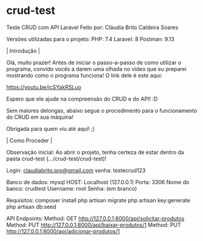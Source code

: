 # crud-test
Teste CRUD com API Laravel
Feito por: Cláudia Brito Caldeira Soares

Versões utilizadas para o projeto: 
PHP: 7.4
Laravel: 8
Postman: 9.13


| Introdução |

Olá, muito prazer! Antes de iniciar o passo-a-passo de como utilizar
o programa, convido vocês a darem uma olhada no vídeo que eu preparei
mostrando como o programa funciona! O link dele é este aqui:

https://youtu.be/jcSYakRSLuo

Espero que ele ajude na compreensão do CRUD e do API! :D

Sem maiores delongas, abaixo segue o procedimento para o funcionamento
do CRUD em sua máquina!

Obrigada para quem viu até aqui! ;)


| Como Proceder |

Observação inicial:
Ao abrir o projeto, tenha certeza de estar dentro da pasta crud-test (.../crud-test/crud-test)!

Login: claudiabrito.pro@gmail.com
senha: testecrud123

Banco de dados: mysql
HOST: Localhost (127.0.0.1)
Porta: 3306
Nome do banco: crudtest
Username: root
Senha: (em branco)

Requisitos:
composer install
php artisan migrate
php artisan key:generate
php artisan db:seed

API Endpoints:
Method: GET http://127.0.0.1:8000/api/solicitar-produtos
Method: PUT http://127.0.0.1:8000/api/baixar-produtos/1
Method: PUT http://127.0.0.1:8000/api/adicionar-produtos/1

